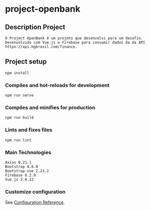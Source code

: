 # project-openbank

## Description Project
```
O Project OpenBank é um projeto que desenvolvi para um desafio. Desenvolvido com Vue.js e Firebase para consumir dados da da API https://api.hgbrasil.com/finance.
```

## Project setup
```
npm install
```

### Compiles and hot-reloads for development
```
npm run serve
```

### Compiles and minifies for production
```
npm run build
```

### Lints and fixes files
```
npm run lint
```
### Main Technologies
```
Axios 0.21.1
Bootstrap 4.6.0
Bootstrap-vue 2.21.2
Firebase 8.2.9
Vue.js 2.6.12
```

### Customize configuration
See [Configuration Reference](https://cli.vuejs.org/config/).
